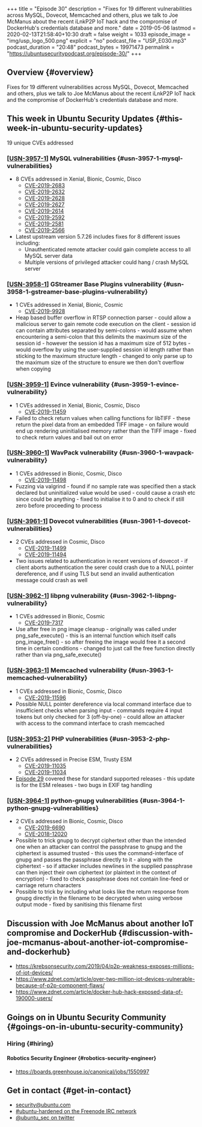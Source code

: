+++
title = "Episode 30"
description = "Fixes for 19 different vulnerabilities across MySQL, Dovecot, Memcached and others, plus we talk to Joe McManus about the recent iLnkP2P IoT hack and the compromise of DockerHub's credentials database and more."
date = 2019-05-06
lastmod = 2020-02-13T21:58:40+10:30
draft = false
weight = 1033
episode_image = "img/usp_logo_500.png"
explicit = "no"
podcast_file = "USP_E030.mp3"
podcast_duration = "20:48"
podcast_bytes = 19971473
permalink = "https://ubuntusecuritypodcast.org/episode-30/"
+++

## Overview {#overview}

Fixes for 19 different vulnerabilities across MySQL, Dovecot, Memcached and others, plus we talk to Joe McManus about the recent iLnkP2P IoT hack and the compromise of DockerHub's credentials database and more.


## This week in Ubuntu Security Updates {#this-week-in-ubuntu-security-updates}

19 unique CVEs addressed


### [[USN-3957-1](https://usn.ubuntu.com/3957-1/)] MySQL vulnerabilities {#usn-3957-1-mysql-vulnerabilities}

-   8 CVEs addressed in Xenial, Bionic, Cosmic, Disco
    -   [CVE-2019-2683](https://people.canonical.com/~ubuntu-security/cve/CVE-2019-2683)
    -   [CVE-2019-2632](https://people.canonical.com/~ubuntu-security/cve/CVE-2019-2632)
    -   [CVE-2019-2628](https://people.canonical.com/~ubuntu-security/cve/CVE-2019-2628)
    -   [CVE-2019-2627](https://people.canonical.com/~ubuntu-security/cve/CVE-2019-2627)
    -   [CVE-2019-2614](https://people.canonical.com/~ubuntu-security/cve/CVE-2019-2614)
    -   [CVE-2019-2592](https://people.canonical.com/~ubuntu-security/cve/CVE-2019-2592)
    -   [CVE-2019-2581](https://people.canonical.com/~ubuntu-security/cve/CVE-2019-2581)
    -   [CVE-2019-2566](https://people.canonical.com/~ubuntu-security/cve/CVE-2019-2566)
-   Latest upstream version 5.7.26 includes fixes for 8 different issues including:
    -   Unauthenticated remote attacker could gain complete access to all MySQL server data
    -   Multiple versions of privileged attacker could hang / crash MySQL server


### [[USN-3958-1](https://usn.ubuntu.com/3958-1/)] GStreamer Base Plugins vulnerability {#usn-3958-1-gstreamer-base-plugins-vulnerability}

-   1 CVEs addressed in Xenial, Bionic, Cosmic
    -   [CVE-2019-9928](https://people.canonical.com/~ubuntu-security/cve/CVE-2019-9928)
-   Heap based buffer overflow in RTSP connection parser - could allow a
    malicious server to gain remote code execution on the client - session id
    can contain attributes separated by semi-colons - would assume when
    encountering a semi-colon that this delimits the maximum size of the
    session id - however the session id has a maximum size of 512 bytes -
    would overflow by using the user-supplied session id length rather than
    sticking to the maximum structure length - changed to only parse up to
    the maximum size of the structure to ensure we then don't overflow when
    copying


### [[USN-3959-1](https://usn.ubuntu.com/3959-1/)] Evince vulnerability {#usn-3959-1-evince-vulnerability}

-   1 CVEs addressed in Xenial, Bionic, Cosmic, Disco
    -   [CVE-2019-11459](https://people.canonical.com/~ubuntu-security/cve/CVE-2019-11459)
-   Failed to check return values when calling functions for libTIFF - these
    return the pixel data from an embedded TIFF image - on failure would end
    up rendering uninitialised memory rather than the TIFF image - fixed to
    check return values and bail out on error


### [[USN-3960-1](https://usn.ubuntu.com/3960-1/)] WavPack vulnerability {#usn-3960-1-wavpack-vulnerability}

-   1 CVEs addressed in Bionic, Cosmic, Disco
    -   [CVE-2019-11498](https://people.canonical.com/~ubuntu-security/cve/CVE-2019-11498)
-   Fuzzing via valgrind - found if no sample rate was specified then a stack
    declared but uninitialized value would be used - could cause a crash etc
    since could be anything - fixed to initialise it to 0 and to check if
    still zero before proceeding to process


### [[USN-3961-1](https://usn.ubuntu.com/3961-1/)] Dovecot vulnerabilities {#usn-3961-1-dovecot-vulnerabilities}

-   2 CVEs addressed in Cosmic, Disco
    -   [CVE-2019-11499](https://people.canonical.com/~ubuntu-security/cve/CVE-2019-11499)
    -   [CVE-2019-11494](https://people.canonical.com/~ubuntu-security/cve/CVE-2019-11494)
-   Two issues related to authentication in recent versions of dovecot - if
    client aborts authentication the serer could crash due to a NULL pointer
    dereference, and if using TLS but send an invalid authentication message
    could crash as well


### [[USN-3962-1](https://usn.ubuntu.com/3962-1/)] libpng vulnerability {#usn-3962-1-libpng-vulnerability}

-   1 CVEs addressed in Bionic, Cosmic
    -   [CVE-2019-7317](https://people.canonical.com/~ubuntu-security/cve/CVE-2019-7317)
-   Use after free in png image cleanup - originally was called under
    png\_safe\_execute() - this is an internal function which itself calls
    png\_image\_free() - so after freeing the image would free it a second time
    in certain conditions - changed to just call the free function directly
    rather than via png\_safe\_execute()


### [[USN-3963-1](https://usn.ubuntu.com/3963-1/)] Memcached vulnerability {#usn-3963-1-memcached-vulnerability}

-   1 CVEs addressed in Bionic, Cosmic, Disco
    -   [CVE-2019-11596](https://people.canonical.com/~ubuntu-security/cve/CVE-2019-11596)
-   Possible NULL pointer dereference via local command interface due to
    insufficient checks when parsing input - commands require 4 input tokens
    but only checked for 3 (off-by-one) - could allow an attacker with access
    to the command interface to crash memcached


### [[USN-3953-2](https://usn.ubuntu.com/3953-2/)] PHP vulnerabilities {#usn-3953-2-php-vulnerabilities}

-   2 CVEs addressed in Precise ESM, Trusty ESM
    -   [CVE-2019-11035](https://people.canonical.com/~ubuntu-security/cve/CVE-2019-11035)
    -   [CVE-2019-11034](https://people.canonical.com/~ubuntu-security/cve/CVE-2019-11034)
-   [Episode 29](https://ubuntusecuritypodcast.org/episode-29/) covered these for standard supported releases - this update is
    for the ESM releases - two bugs in EXIF tag handling


### [[USN-3964-1](https://usn.ubuntu.com/3964-1/)] python-gnupg vulnerabilities {#usn-3964-1-python-gnupg-vulnerabilities}

-   2 CVEs addressed in Bionic, Cosmic, Disco
    -   [CVE-2019-6690](https://people.canonical.com/~ubuntu-security/cve/CVE-2019-6690)
    -   [CVE-2018-12020](https://people.canonical.com/~ubuntu-security/cve/CVE-2018-12020)
-   Possible to trick gnupg to decrypt ciphertext other than the intended one
    when an attacker can control the passphrase to gnupg and the ciphertext
    is assumed trusted - this uses the command-interface of gnupg and passes
    the passphrase directly to it - along with the ciphertext - so if
    attacker includes newlines in the supplied passphrase can then inject
    their own ciphertext (or plaintext in the context of encryption) - fixed
    to check passphrase does not contain line-feed or carriage return
    characters
-   Possible to trick by including what looks like the return response from
    gnupg directly in the filename to be decrypted when using verbose output
    mode - fixed by sanitising this filename first


## Discussion with Joe McManus about another IoT compromise and DockerHub {#discussion-with-joe-mcmanus-about-another-iot-compromise-and-dockerhub}

-   <https://krebsonsecurity.com/2019/04/p2p-weakness-exposes-millions-of-iot-devices/>
-   <https://www.zdnet.com/article/over-two-million-iot-devices-vulnerable-because-of-p2p-component-flaws/>
-   <https://www.zdnet.com/article/docker-hub-hack-exposed-data-of-190000-users/>


## Goings on in Ubuntu Security Community {#goings-on-in-ubuntu-security-community}


### Hiring {#hiring}


#### Robotics Security Engineer {#robotics-security-engineer}

-   <https://boards.greenhouse.io/canonical/jobs/1550997>


## Get in contact {#get-in-contact}

-   [security@ubuntu.com](mailto:security@ubuntu.com)
-   [#ubuntu-hardened on the Freenode IRC network](http://webchat.freenode.net/#ubuntu-hardened)
-   [@ubuntu\_sec on twitter](https://twitter.com/ubuntu%5Fsec)
